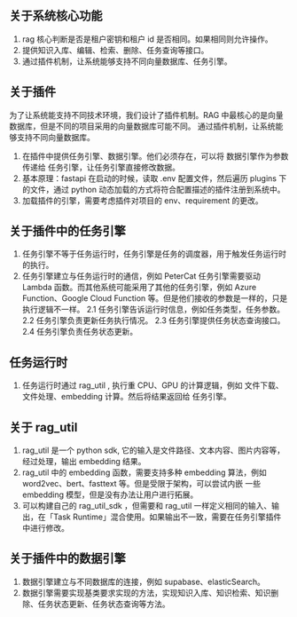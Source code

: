 ## 关于系统核心功能
1. rag 核心判断是否是租户密钥和租户 id 是否相同。如果相同则允许操作。
2. 提供知识入库、编辑、检索、删除、任务查询等接口。
3. 通过插件机制，让系统能够支持不同向量数据库、任务引擎。


## 关于插件
为了让系统能支持不同技术环境，我们设计了插件机制。RAG 中最核心的是向量数据库，但是不同的项目采用的向量数据库可能不同。
通过插件机制，让系统能够支持不同向量数据库。
1. 在插件中提供任务引擎、数据引擎。他们必须存在，可以将 数据引擎作为参数传递给 任务引擎，让任务引擎直接修改数据。
2. 基本原理：fastapi 在启动的时候，读取 .env 配置文件，然后遍历 plugins 下的文件，通过 python 动态加载的方式将符合配置描述的插件注册到系统中。
3. 加载插件的引擎，需要考虑插件对项目的 env、requirement 的更改。


## 关于插件中的任务引擎
1. 任务引擎不等于任务运行时，任务引擎是任务的调度器，用于触发任务运行时的执行。
2. 任务引擎建立与任务运行时的通信，例如 PeterCat 任务引擎需要驱动 Lambda 函数。而其他系统可能采用了其他的任务引擎，例如 Azure Function、Google Cloud Function 等。但是他们接收的参数是一样的，只是执行逻辑不一样。
2.1  任务引擎告诉运行时信息，例如任务类型，任务参数。
2.2 任务引擎负责更新任务执行情况。
2.3 任务引擎提供任务状态查询接口。
2.4 任务引擎负责任务状态更新。




## 任务运行时
1. 任务运行时通过 rag_util , 执行重 CPU、GPU 的计算逻辑，例如 文件下载、文件处理、embedding 计算。然后将结果返回给 任务引擎。


## 关于 rag_util
1. rag_util 是一个 python sdk, 它的输入是文件路径、文本内容、图片内容等，经过处理，输出 embedding 结果。
2. rag_util 中的 embedding 函数，需要支持多种 embedding 算法，例如 word2vec、bert、fasttext 等。但是受限于架构，可以尝试内嵌
一些 embedding 模型，但是没有办法让用户进行拓展。
3. 可以构建自己的 rag_util_sdk ，但需要和 rag_util 一样定义相同的输入、输出，在「Task Runtime」混合使用。如果输出不一致，需要在任务引擎插件中进行修改。


## 关于插件中的数据引擎
1. 数据引擎建立与不同数据库的连接，例如 supabase、elasticSearch。
2. 数据引擎需要实现基类要求实现的方法，实现知识入库、知识检索、知识删除、任务状态更新、任务状态查询等方法。
